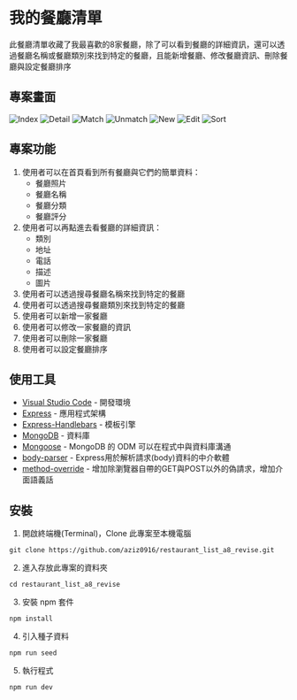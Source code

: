 # 我的餐廳清單
此餐廳清單收藏了我最喜歡的8家餐廳，除了可以看到餐廳的詳細資訊，還可以透過餐廳名稱或餐廳類別來找到特定的餐廳，且能新增餐廳、修改餐廳資訊、刪除餐廳與設定餐廳排序

## 專案畫面
![Index](https://github.com/aziz0916/restaurant_list_a8_revise/blob/main/public/images/index.png)
![Detail](https://github.com/aziz0916/restaurant_list_a8_revise/blob/main/public/images/detail.png)
![Match](https://github.com/aziz0916/restaurant_list_a8_revise/blob/main/public/images/match.png)
![Unmatch](https://github.com/aziz0916/restaurant_list_a8_revise/blob/main/public/images/unmatch.png)
![New](https://github.com/aziz0916/restaurant_list_a8_revise/blob/main/public/images/new.png)
![Edit](https://github.com/aziz0916/restaurant_list_a8_revise/blob/main/public/images/edit.png)
![Sort](https://github.com/aziz0916/restaurant_list_a8_revise/blob/main/public/images/sort.png)

## 專案功能
1. 使用者可以在首頁看到所有餐廳與它們的簡單資料：
   + 餐廳照片
   + 餐廳名稱
   + 餐廳分類
   + 餐廳評分
2. 使用者可以再點進去看餐廳的詳細資訊：
   + 類別
   + 地址
   + 電話
   + 描述
   + 圖片
3. 使用者可以透過搜尋餐廳名稱來找到特定的餐廳
4. 使用者可以透過搜尋餐廳類別來找到特定的餐廳
5. 使用者可以新增一家餐廳
6. 使用者可以修改一家餐廳的資訊
7. 使用者可以刪除一家餐廳
8. 使用者可以設定餐廳排序

## 使用工具
- [Visual Studio Code](https://visualstudio.microsoft.com/zh-hant/) - 開發環境
- [Express](https://www.npmjs.com/package/express) - 應用程式架構
- [Express-Handlebars](https://www.npmjs.com/package/express-handlebars) - 模板引擎
- [MongoDB](https://www.mongodb.com/) - 資料庫
- [Mongoose](https://www.npmjs.com/package/mongoose) - MongoDB 的 ODM 可以在程式中與資料庫溝通
- [body-parser](https://www.npmjs.com/package/body-parser) - Express用於解析請求(body)資料的中介軟體
- [method-override](https://www.npmjs.com/package/method-override) - 增加除瀏覽器自帶的GET與POST以外的偽請求，增加介面語義話

## 安裝
1. 開啟終端機(Terminal)，Clone 此專案至本機電腦

```
git clone https://github.com/aziz0916/restaurant_list_a8_revise.git
```
2. 進入存放此專案的資料夾

```
cd restaurant_list_a8_revise
```
3. 安裝 npm 套件

```
npm install
```
4. 引入種子資料

```
npm run seed
```
5. 執行程式

```
npm run dev
```
